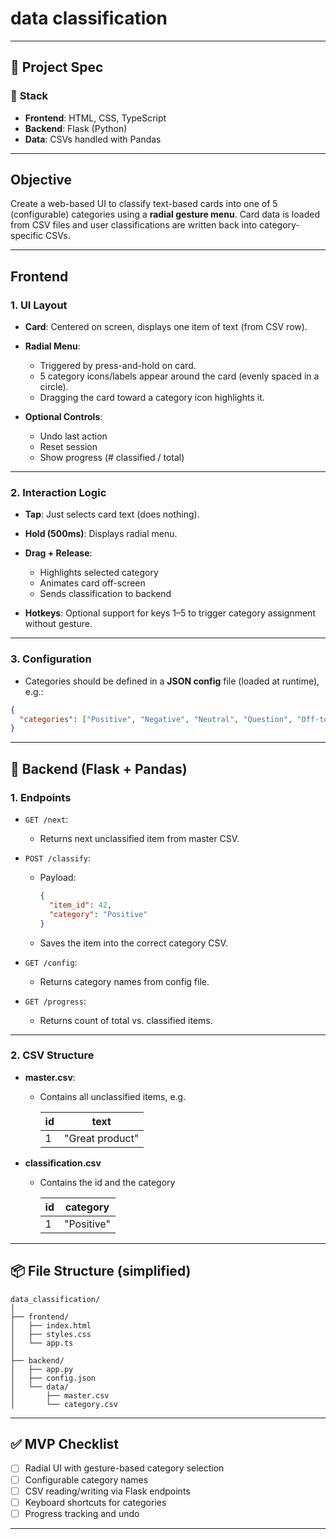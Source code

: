 # data classification
---
## 📝 Project Spec

### 🔧 **Stack**

* **Frontend**: HTML, CSS, TypeScript
* **Backend**: Flask (Python)
* **Data**: CSVs handled with Pandas

---

## Objective

Create a web-based UI to classify text-based cards into one of 5 (configurable) categories using a **radial gesture menu**. Card data is loaded from CSV files and user classifications are written back into category-specific CSVs.

---

## Frontend

### 1. **UI Layout**

* **Card**: Centered on screen, displays one item of text (from CSV row).
* **Radial Menu**:

  * Triggered by press-and-hold on card.
  * 5 category icons/labels appear around the card (evenly spaced in a circle).
  * Dragging the card toward a category icon highlights it.
* **Optional Controls**:

  * Undo last action
  * Reset session
  * Show progress (# classified / total)

---

### 2. **Interaction Logic**

* **Tap**: Just selects card text (does nothing).

* **Hold (500ms)**: Displays radial menu.

* **Drag + Release**:

  * Highlights selected category
  * Animates card off-screen
  * Sends classification to backend

* **Hotkeys**:
  Optional support for keys 1–5 to trigger category assignment without gesture.

---

### 3. **Configuration**

* Categories should be defined in a **JSON config** file (loaded at runtime), e.g.:

```json
{
  "categories": ["Positive", "Negative", "Neutral", "Question", "Off-topic"]
}
```

---

## 🔁 Backend (Flask + Pandas)

### 1. **Endpoints**

* `GET /next`:

  * Returns next unclassified item from master CSV.

* `POST /classify`:

  * Payload:

    ```json
    {
      "item_id": 42,
      "category": "Positive"
    }
    ```
  * Saves the item into the correct category CSV.

* `GET /config`:

  * Returns category names from config file.

* `GET /progress`:

  * Returns count of total vs. classified items.

---

### 2. **CSV Structure**

* **master.csv**:

  * Contains all unclassified items, e.g.

    | id | text            |
    | -- | --------------- |
    | 1  | "Great product" |

* **classification.csv**

    * Contains the id and the category

        | id | category           |
        | -- | --------------- |
        | 1  | "Positive" |

---

## 📦 File Structure (simplified)

```
data_classification/
│
├── frontend/
│   ├── index.html
│   ├── styles.css
│   └── app.ts
│
├── backend/
│   ├── app.py
│   ├── config.json
│   └── data/
│       ├── master.csv
│       └── category.csv
```

---

## ✅ MVP Checklist

* [ ] Radial UI with gesture-based category selection
* [ ] Configurable category names
* [ ] CSV reading/writing via Flask endpoints
* [ ] Keyboard shortcuts for categories
* [ ] Progress tracking and undo

---